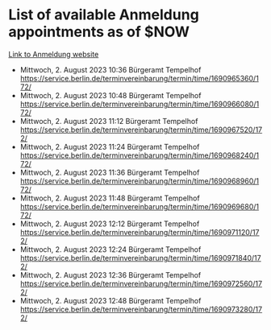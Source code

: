 # List of available Anmeldung appointments as of $NOW
[Link to Anmeldung website](https://service.berlin.de/terminvereinbarung/termin/tag.php?termin=1&anliegen[]=120686&dienstleisterlist=122210,122217,327316,122219,327312,122227,327314,122231,327346,122243,327348,122254,122252,329742,122260,329745,122262,329748,122271,327278,122273,327274,122277,327276,330436,122280,327294,122282,327290,122284,327292,122291,327270,122285,327266,122286,327264,122296,327268,150230,329760,122297,327286,122294,327284,122312,329763,122314,329775,122304,327330,122311,327334,122309,327332,317869,122281,327352,122279,329772,122283,122276,327324,122274,327326,122267,329766,122246,327318,122251,327320,122257,327322,122208,327298,122226,327300&herkunft=http%3A%2F%2Fservice.berlin.de%2Fdienstleistung%2F120686%2F)
- Mittwoch, 2. August 2023 10:36 Bürgeramt Tempelhof https://service.berlin.de/terminvereinbarung/termin/time/1690965360/172/
- Mittwoch, 2. August 2023 10:48 Bürgeramt Tempelhof https://service.berlin.de/terminvereinbarung/termin/time/1690966080/172/
- Mittwoch, 2. August 2023 11:12 Bürgeramt Tempelhof https://service.berlin.de/terminvereinbarung/termin/time/1690967520/172/
- Mittwoch, 2. August 2023 11:24 Bürgeramt Tempelhof https://service.berlin.de/terminvereinbarung/termin/time/1690968240/172/
- Mittwoch, 2. August 2023 11:36 Bürgeramt Tempelhof https://service.berlin.de/terminvereinbarung/termin/time/1690968960/172/
- Mittwoch, 2. August 2023 11:48 Bürgeramt Tempelhof https://service.berlin.de/terminvereinbarung/termin/time/1690969680/172/
- Mittwoch, 2. August 2023 12:12 Bürgeramt Tempelhof https://service.berlin.de/terminvereinbarung/termin/time/1690971120/172/
- Mittwoch, 2. August 2023 12:24 Bürgeramt Tempelhof https://service.berlin.de/terminvereinbarung/termin/time/1690971840/172/
- Mittwoch, 2. August 2023 12:36 Bürgeramt Tempelhof https://service.berlin.de/terminvereinbarung/termin/time/1690972560/172/
- Mittwoch, 2. August 2023 12:48 Bürgeramt Tempelhof https://service.berlin.de/terminvereinbarung/termin/time/1690973280/172/

